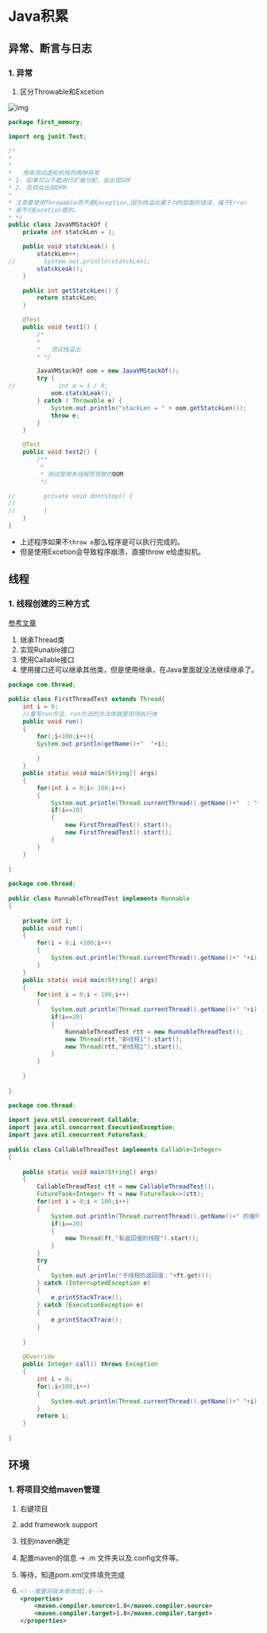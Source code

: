 # Java积累



## 异常、断言与日志

### 1. 异常

1. 区分Throwable和Excetion

![img](https://gss0.baidu.com/-4o3dSag_xI4khGko9WTAnF6hhy/zhidao/pic/item/4034970a304e251fb9f3af9daa86c9177f3e534a.jpg)



```java
package first_memory;

import org.junit.Test;

/*
*
*
*   用来测试虚拟机栈的两种异常
* 1. 如果可以不能进行扩展分配，会出现SOF
* 2. 否则会出现OFM
*
* 注意要使用Throwable而不是Exception,因为栈溢出属于JVM层面的错误，属于Error
* 是不归Excetion管的。
* */
public class JavaVMStackOf {
    private int statckLen = 1;

    public void statckLeak() {
        statckLen++;
//        System.out.println(statckLen);
        statckLeak();
    }

    public int getStatckLen() {
        return statckLen;
    }

    @Test
    public void test1() {
        /*
        *
        *   测试栈溢出
        * */

        JavaVMStackOf oom = new JavaVMStackOf();
        try {
//            int a = 1 / 0;
            oom.statckLeak();
        } catch ( Throwable e) {
            System.out.println("stackLen = " + oom.getStatckLen());
            throw e;
        }
    }

    @Test
    public void test2() {
        /**
         *
         * 测试使用多线程而导致的OOM
         */

//        private void dontStop() {
//
//        }
    }
}

```



- 上述程序如果不`throw e`那么程序是可以执行完成的。
- 但是使用Excetion会导致程序崩溃，直接throw e给虚拟机。





## 线程

### 1. 线程创建的三种方式

[参考文章](https://www.cnblogs.com/3s540/p/7172146.html)

1. 继承Thread类
2. 实现Runable接口
3. 使用Callable接口
4. 使用接口还可以继承其他类，但是使用继承，在Java里面就没法继续继承了。



```java
package com.thread;
 
public class FirstThreadTest extends Thread{
	int i = 0;
	//重写run方法，run方法的方法体就是现场执行体
	public void run()
	{
		for(;i<100;i++){
		System.out.println(getName()+"  "+i);
		
		}
	}
	public static void main(String[] args)
	{
		for(int i = 0;i< 100;i++)
		{
			System.out.println(Thread.currentThread().getName()+"  : "+i);
			if(i==20)
			{
				new FirstThreadTest().start();
				new FirstThreadTest().start();
			}
		}
	}
 
}
```



```java
package com.thread;
 
public class RunnableThreadTest implements Runnable
{
 
	private int i;
	public void run()
	{
		for(i = 0;i <100;i++)
		{
			System.out.println(Thread.currentThread().getName()+" "+i);
		}
	}
	public static void main(String[] args)
	{
		for(int i = 0;i < 100;i++)
		{
			System.out.println(Thread.currentThread().getName()+" "+i);
			if(i==20)
			{
				RunnableThreadTest rtt = new RunnableThreadTest();
				new Thread(rtt,"新线程1").start();
				new Thread(rtt,"新线程2").start();
			}
		}
 
	}
 
}
```



```java
package com.thread;
 
import java.util.concurrent.Callable;
import java.util.concurrent.ExecutionException;
import java.util.concurrent.FutureTask;
 
public class CallableThreadTest implements Callable<Integer>
{
 
	public static void main(String[] args)
	{
		CallableThreadTest ctt = new CallableThreadTest();
		FutureTask<Integer> ft = new FutureTask<>(ctt);
		for(int i = 0;i < 100;i++)
		{
			System.out.println(Thread.currentThread().getName()+" 的循环变量i的值"+i);
			if(i==20)
			{
				new Thread(ft,"有返回值的线程").start();
			}
		}
		try
		{
			System.out.println("子线程的返回值："+ft.get());
		} catch (InterruptedException e)
		{
			e.printStackTrace();
		} catch (ExecutionException e)
		{
			e.printStackTrace();
		}
 
	}
 
	@Override
	public Integer call() throws Exception
	{
		int i = 0;
		for(;i<100;i++)
		{
			System.out.println(Thread.currentThread().getName()+" "+i);
		}
		return i;
	}
 
}
```



## 环境

### 1. 将项目交给maven管理

1. 右键项目

2. add framework support

3. 找到maven确定

4. 配置maven的信息 -> .m 文件夹以及.config文件等。

5. 等待，知道pom.xml文件填充完成

6. ```xml
   <!--需要将版本修改成1.8-->
   <properties>
       <maven.compiler.source>1.8</maven.compiler.source>
       <maven.compiler.target>1.8</maven.compiler.target>
   </properties>
   ```

